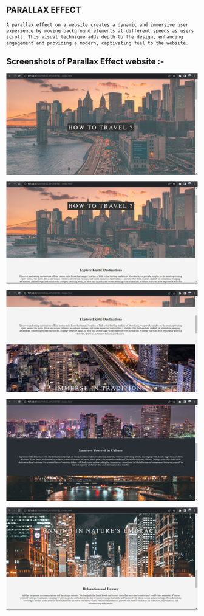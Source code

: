 ## PARALLAX EFFECT  
```
A parallax effect on a website creates a dynamic and immersive user experience by moving background elements at different speeds as users scroll. This visual technique adds depth to the design, enhancing engagement and providing a modern, captivating feel to the website.
```

## Screenshots of Parallax Effect website :- 

![Demo 1](./img/demo1.png)

![Demo 2](./img/demo2.png)

![Demo 3](./img/demo3.png)

![Demo 4](./img/demo4.png)

![Demo 5](./img/demo5.png)